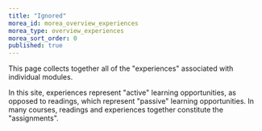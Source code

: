 ```yaml
---
title: "Ignored"
morea_id: morea_overview_experiences
morea_type: overview_experiences
morea_sort_order: 0
published: true
---
```


This page collects together all of the "experiences" associated with individual modules.

In this site, experiences represent "active" learning opportunities, as opposed to readings, which represent "passive" learning opportunities.  In many courses, readings and experiences together constitute the "assignments".
